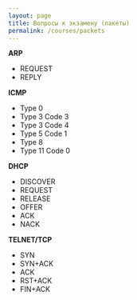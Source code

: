 ```yaml
---
layout: page
title: Вопросы к экзамену (пакеты)
permalink: /courses/packets
---
```


**ARP**

- REQUEST
- REPLY

**ICMP**

- Type 0
- Type 3  Code 3
- Type 3  Code 4
- Type 5  Code 1
- Type 8
- Type 11 Code 0
  
**DHCP**

- DISCOVER
- REQUEST
- RELEASE
- OFFER
- ACK
- NACK
  
**TELNET/TCP**

- SYN
- SYN+ACK
- ACK
- RST+ACK
- FIN+ACK

